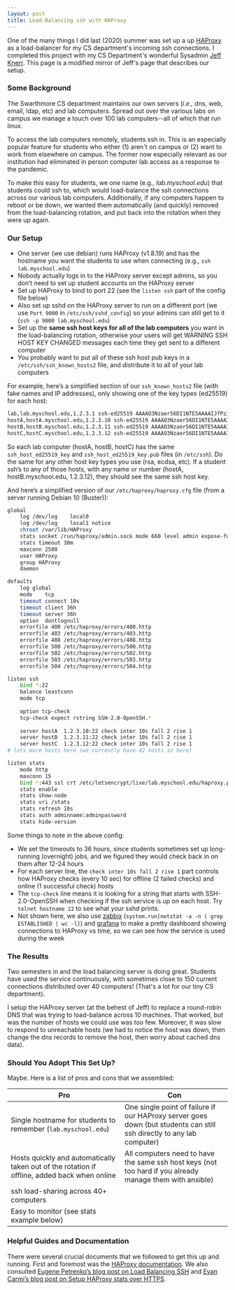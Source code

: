 ```yaml
---
layout: post
title: Load-Balancing ssh with HAProxy
---
```


One of the many things I did last (2020) summer was set up a up [HAProxy](https://cbonte.github.io/HAProxy-dconv/2.2/intro.html#1) as a load-balancer for my CS department's incoming ssh connections. I completed this project with my CS Department's wonderful Sysadmin [Jeff Knerr](https://jeffknerr.github.io/). This page is a modified mirror of Jeff's page that describes our setup.



### Some Background

The Swarthmore CS department maintains our own servers (*i.e.,* dns, web, email, ldap, etc) and lab computers. Spread out over the various labs on campus we manage a touch over 100 lab computers--all of which that run linux. 

To access the lab computers remotely, students ssh in. This is an especially popular feature for students who either (1) aren't on campus or (2) want to work from elsewhere on campus. The former now especially relevant as our institution had eliminated in person computer lab access as a response to the pandemic.  

To make this easy for students, we one name (e.g., *lab.myschool.edu*) that students could ssh to, which would load-balance the ssh connections across our various lab computers. Additionally, if any computers happen to reboot or be down, we wanted them automatically (and quickly) removed from the load-balancing rotation, and put back into the rotation when they were up again.

### Our Setup

- One server (we use debian) runs HAProxy (v1.8.19) and has the hostname you want the students to use when connecting (e.g., `ssh lab.myschool.edu`)
- Nobody actually logs in to the HAProxy server except admins, so you don’t need to set up student accounts on the HAProxy server
- Set up HAProxy to bind to port 22 (see the `listen ssh` part of the config file below)
- Also set up sshd on the HAProxy server to run on a different port (we use `Port 9000` in `/etc/ssh/sshd_config`) so your admins can still get to it (`ssh -p 9000 lab.myschool.edu`)
- Set up the **same ssh host keys for all of the lab computers** you want in the load-balancing rotation, otherwise your users will get WARNING SSH HOST KEY CHANGED messages each time they get sent to a different computer
- You probably want to put all of these ssh host pub keys in a `/etc/ssh/ssh_known_hosts2` file, and distribute it to all of your lab computers

For example, here’s a simplified section of our `ssh_known_hosts2` file (with fake names and IP addresses), only showing one of the key types (ed25519) for each host:

```bash
lab,lab.myschool.edu,1.2.3.1 ssh-ed25519 AAAAO3Nzaer56DI1NTE5AAAAIJfPzJHRiiiwhrGposISykHMLvpcowKnjRbUxb028Klx root@hostA
hostA,hostA.myschool.edu,1.2.3.10 ssh-ed25519 AAAAO3Nzaer56DI1NTE5AAAAIJfPzJHRiiiwhrGposISykHMLvpcowKnjRbUxb028Klx root@hostA
hostB,hostB.myschool.edu,1.2.3.11 ssh-ed25519 AAAAO3Nzaer56DI1NTE5AAAAIJfPzJHRiiiwhrGposISykHMLvpcowKnjRbUxb028Klx root@hostA
hostC,hostC.myschool.edu,1.2.3.12 ssh-ed25519 AAAAO3Nzaer56DI1NTE5AAAAIJfPzJHRiiiwhrGposISykHMLvpcowKnjRbUxb028Klx root@hostA
```



So each lab computer (hostA, hostB, hostC) has the same `ssh_host_ed25519_key` and `ssh_host_ed25519_key.pub` files (in `/etc/ssh`). Do the same for any other host key types you use (rsa, ecdsa, etc). If a student ssh’s to any of those hosts, with any name or number (hostA, hostB.myschool.edu, 1.2.3.12), they should see the same ssh host key.

And here’s a simplified version of our `/etc/haproxy/haproxy.cfg` file (from a server running Debian 10 (Buster)):

```bash
global
	log /dev/log	local0
	log /dev/log	local1 notice
	chroot /var/lib/HAProxy
	stats socket /run/haproxy/admin.sock mode 660 level admin expose-fd listeners
	stats timeout 30m
	maxconn 2500
	user HAProxy
	group HAProxy
	daemon

defaults
	log	global
	mode	tcp
	timeout connect 10s
	timeout client 36h
	timeout server 36h
	option	dontlognull
	errorfile 400 /etc/haproxy/errors/400.http
	errorfile 403 /etc/haproxy/errors/403.http
	errorfile 408 /etc/haproxy/errors/408.http
	errorfile 500 /etc/haproxy/errors/500.http
	errorfile 502 /etc/haproxy/errors/502.http
	errorfile 503 /etc/haproxy/errors/503.http
	errorfile 504 /etc/haproxy/errors/504.http

listen ssh 
	bind *:22
	balance leastconn
	mode tcp
        
	option tcp-check	
	tcp-check expect rstring SSH-2.0-OpenSSH.*
		
	server hostA  1.2.3.10:22 check inter 10s fall 2 rise 1
	server hostB  1.2.3.11:22 check inter 10s fall 2 rise 1
	server hostC  1.2.3.12:22 check inter 10s fall 2 rise 1
# lots more hosts here (we currently have 42 hosts in here)

listen stats
	mode http
	maxconn 15
	bind *:443 ssl crt /etc/letsencrypt/live/lab.myschool.edu/haproxy.pem
	stats enable
	stats show-node
	stats uri /stats
	stats refresh 10s
	stats auth adminname:adminpassword
	stats hide-version
```



Some things to note in the above config:

* We set the timeouts to 36 hours, since students sometimes set up long-running (overnight) jobs, and we figured they would check back in on them after 12-24 hours
* For each server line, the `check inter 10s fall 2 rise 1` part controls how HAProxy checks (every 10 sec) for offline (2 failed checks) and online (1 successful check) hosts
* The `tcp-check` line means it is looking for a string that starts with SSH-2.0-OpenSSH when checking if the ssh service is up on each host. Try `telnet hostname 22` to see what your sshd prints.
* Not shown here, we also use [zabbix](https://www.zabbix.com/) (`system.run[netstat -a -n | grep ESTABLISHED | wc -l]`) and [grafana](https://grafana.com/) to make a pretty dashboard showing connections to HAProxy vs time, so we can see how the service is used during the week



### The Results

Two semesters in and the load balancing server is doing great. Students have used the service continuously, with sometimes close to 150 current connections distributed over 40 computers! (That's a lot for our tiny CS department).

I setup the HAProxy server (at the behest of Jeff) to replace a round-robin DNS that was trying to load-balance across 10 machines. That worked, but was the number of hosts we could use was too few. Moreover, it was slow to respond to unreachable hosts (we had to notice the host was down, then change the dns records to remove the host, then worry about cached dns data). 



### Should You Adopt This Set Up?

Maybe. Here is a list of pros and cons that we assembled:

| Pro                                                          | Con                                                          |
| ------------------------------------------------------------ | ------------------------------------------------------------ |
| Single hostname for students to remember (`lab.myschool.edu`) | One single point of failure if our HAProxy server goes down (but students can still ssh directly to any lab computer) |
| Hosts quickly and automatically taken out of the rotation if offline, added back when online | All computers need to have the same ssh host keys (not too hard if you already manage them with ansible) |
| ssh load-sharing across 40+ computers                        |                                                              |
| Easy to monitor (see stats example below)                    |                                                              |



### Helpful Guides and Documentation

There were several crucial documents that we followed to get this up and running. First and foremost was the [HAProxy documentation](https://cbonte.github.io/HAProxy-dconv/2.2/intro.html#1). We also consulted [Eugene Petrenko’s blog post on Load Balancing SSH](https://jonnyzzz.com/blog/2017/05/24/ssh-HAProxy/) and [Evan Carmi’s blog post on Setup HAProxy stats over HTTPS](https://evancarmi.com/writing/setup-HAProxy-stats-over-https/). 